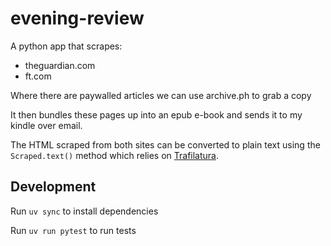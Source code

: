 # evening-review

A python app that scrapes:
  - theguardian.com
  - ft.com

Where there are paywalled articles we can use archive.ph to grab a copy

It then bundles these pages up into an epub e-book and sends it to
my kindle over email.

The HTML scraped from both sites can be converted to plain text using
the ``Scraped.text()`` method which relies on
[Trafilatura](https://github.com/adbar/trafilatura).

## Development

Run `uv sync` to install dependencies

Run `uv run pytest` to run tests
